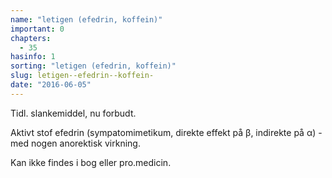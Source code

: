 ```yaml
---
name: "letigen (efedrin, koffein)"
important: 0
chapters:  
  - 35
hasinfo: 1
sorting: "letigen (efedrin, koffein)"
slug: letigen--efedrin--koffein-
date: "2016-06-05"
---
```


Tidl. slankemiddel, nu forbudt.

Aktivt stof efedrin (sympatomimetikum, direkte effekt på β, indirekte på α) - med nogen anorektisk virkning.

Kan ikke findes i bog eller pro.medicin.
